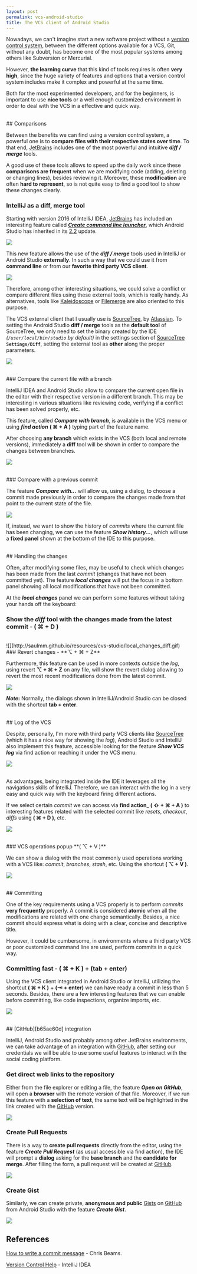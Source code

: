 ```yaml
---
layout: post
permalink: vcs-android-studio
title: The VCS client of Android Studio
---
```


Nowadays, we can't imagine start a new software project without a [version control system][5fb469a7], between the different options available for a VCS, Git, without any doubt, has become one of the most popular systems among others like Subversion or Mercurial.

However, **the learning curve** that this kind of tools requires is often **very high**, since the huge variety of features and options that a version control system includes make it complex and powerful at the same time.

Both for the most experimented developers, and for the beginners, is important to use **nice tools** or a well enough customized environment in order to deal with the VCS in a effective and quick way.

<br/>
## Comparisons

Between the benefits we can find using a version control system, a powerful one is to **compare files with their respective states over time**. To that end, [JetBrains][aec9d229] includes one of the most powerful and intuitive **_diff / merge_** tools.

A good use of these tools allows to speed up the daily work since these **comparisons are frequent** when we are modifying code (adding, deleting or changing lines), besides reviewing it. Moreover, these **modification** are often **hard to represent**, so is not quite easy to find a good tool to show these changes clearly.

### IntelliJ as a diff, merge tool

Starting with version 2016 of IntelliJ IDEA, [JetBrains][aec9d229] has included an interesting feature called _**[Create command line launcher][7843d9cd]**_, which Android Studio has inherited in its [2.2][c9d1efd1] update.

![](http://saulmm.github.io/resources/cvs-studio/command_line_launcher.png)

This new feature allows the use of the _**diff / merge**_ tools used in IntelliJ or Android Studio  **externally**. In such a way that we could use it from **command line** or from our **favorite third party VCS client**.

![](http://saulmm.github.io/resources/cvs-studio/external_diff.gif)

Therefore, among other interesting situations, we could solve a conflict or compare different files using these external tools, which is really handy. As alternatives, tools like [Kaleidoscope][8e5e7c90] or [Filemerge][3d57ed6e] are also oriented to this purpose.

The VCS external client that I usually use is [SourceTree][2ed978b9], by [Atlassian][5ac4ea11]. To setting the Android Studio **diff / merge** tools as the **default tool** of SourceTree, we only need to set the binary created by the IDE _(`/user/local/bin/studio` by default)_ in the settings section of [SourceTree][2ed978b9] **`Settings/Diff`**, setting the external tool as **other** along the proper parameters.

![](http://saulmm.github.io/resources/cvs-studio/sourcetree_conf.png)

<br/>
### Compare the current file with a branch

IntelliJ IDEA and Android Studio allow to compare the current open file in the editor with their respective version in a different branch. This may be interesting in various situations like reviewing code, verifying if a conflict has been solved properly, etc.

This feature, called _**Compare with branch**_, is available in the VCS menu or using _**find action**_ **( ⌘ + A )** typing part of the feature name.

After choosing **any branch** which exists in the VCS (both local and remote versions), immediately a **diff** tool will be shown in order to compare the changes between branches.

![](http://saulmm.github.io/resources/cvs-studio/compare_with_branch.gif)

<br/>
### Compare with a previous commit

The feature _**Compare with...**_ will allow us, using a dialog, to choose a commit made previously in order to compare the changes made from that point to the current state of the file.

![](http://saulmm.github.io/resources/cvs-studio/compare_with-history.gif)

If, instead, we want to show the history of _commits_ where the current file has been changing, we can use the feature **_Show history..._**, which will use a **fixed panel** shown at the bottom of the IDE to this purpose.

<br/>
## Handling the changes

Often, after modifying some files, may be useful to check which changes has been made from the last _commit_ (changes that have not been committed yet). The feature **_local changes_** will put the focus in a bottom panel showing all local modifications that have not been committed.

At the **_local changes_** panel we can perform some features without taking your hands off the keyboard:

### Show the _diff_ tool with the changes made from the latest commit - **( ⌘ + D )**
<br/>
![](http://saulmm.github.io/resources/cvs-studio/local_changes_diff.gif)
<br/>
### Revert changes - **⌥ + ⌘ + Z**

Furthermore, this feature can be used in more contexts outside the _log_, using revert **⌥ + ⌘ + Z** on any file, will show the revert dialog allowing to revert the most recent modifications done from the latest commit.

![](http://saulmm.github.io/resources/cvs-studio/local_changes_revert.gif)

**_Note_:** Normally, the dialogs shown in IntelliJ/Android Studio can be closed with the shortcut **tab + enter**.

<br/>
## Log of the VCS

Despite, personally, I'm more with third party VCS clients like [SourceTree][2ed978b9] (which it has a nice way for showing the _log_),  Android Studio and IntelliJ also implement this feature, accessible looking for the feature **_Show VCS log_** via find action or reaching it under the VCS menu.

![](http://saulmm.github.io/resources/cvs-studio/vcs_log.gif)

<br/>
As advantages, being integrated inside the IDE it leverages all the navigations skills of IntelliJ. Therefore, we can interact with the log in a very easy and quick way with the keyboard firing different actions.

If we select certain _commit_ we can access via **find action**_  **( ⇧ + ⌘ + A )** to interesting features related with the selected commit like _resets_, _checkout_, _diffs_ using **( ⌘ + D )**, etc.

![](http://saulmm.github.io/resources/cvs-studio/vcs_log_diff.gif)

<br>
### VCS operations popup **( ⌥ + V )**

We can show a dialog with the most commonly used operations working with a VCS like: _commit_, _branches_, _stash_, etc. Using the shortcut **( ⌥ + V )**.

![](http://saulmm.github.io/resources/cvs-studio/vcs_dialog.gif)

<br/>
## Committing

One of the key requirements using a VCS properly is to perform _commits_ **very frequently** properly. A commit is considered **atomic** when all the modifications are related with one change semantically. Besides, a nice commit should express what is doing with a clear, concise and descriptive title.

However, it could be cumbersome, in environments where a third party VCS or poor customized command line are used, perform commits in a quick way.

### Committing fast - **( ⌘ + K )** + **(tab + enter)**

Using the VCS client integrated in Android Studio or IntelliJ, utilizing the shortcut **( ⌘ + K )** + **(⇥ + enter)** we can have ready a commit in less than 5 seconds. Besides, there are a few interesting features that we can enable before committing, like code inspections, organize imports, etc.

![](http://saulmm.github.io/resources/cvs-studio/quick_commit.gif)

<br/>
## [GitHub][b65ae60d] integration

IntelliJ, Android Studio and probably among other JetBrains environments, we can take advantage of an  integration with [GitHub][b65ae60d], after setting our credentials we will be able to use some useful features to interact with the social coding platform.


### Get direct web links to the repository

Either from the file explorer or editing a file, the feature _**Open on GitHub**_, will open a **browser** with the remote version of that file. Moreover, if we run this feature with a **selection of text**, the same text will be highlighted in the link created with the [GitHub][b65ae60d] version.

![](http://saulmm.github.io/resources/cvs-studio/github_gist.gif)

### Create Pull Requests

There is a way to **create pull requests** directly from the editor, using the feature **_Create Pull Request_** (as usual accessible via find action), the IDE will prompt a **dialog** asking for the **base branch** and the **candidate for merge**. After filling the form, a pull request will be created at [GitHub][b65ae60d].

![](http://saulmm.github.io/resources/cvs-studio/github_pr.gif)

### Create Gist

Similarly, we can create private, **anonymous and public** [Gists](https://gist.github.com/) on  [GitHub][b65ae60d] from Android Studio with the feature **_Create Gist_**.

![](http://saulmm.github.io/resources/cvs-studio/github_gist.gif)

## References

[How to write a commit message][7bcdcf8a] - Chris Beams.

[Version Control Help][a9927f4d] - IntelliJ IDEA

[a9927f4d]: https://www.jetbrains.com/help/idea/2016.2/version-control.html "IntelliJ"
[7bcdcf8a]: http://chris.beams.io/posts/git-commit/ "How to write a commit message"
[c9d1efd1]: http://tools.android.com/recent/androidstudio22preview2available "Android Studio 2.2"
[aec9d229]: https://www.jetbrains.com/ "JetBrains"
[3d57ed6e]: https://developer.apple.com/xcode/features/ "Filemerge"
[8e5e7c90]: http://www.kaleidoscopeapp.com/ "kaleidoscope"
[7843d9cd]: https://www.jetbrains.com/help/idea/2016.2/running-intellij-idea-as-a-diff-or-merge-command-line-tool.html "Create command line launcher"
[5ac4ea11]: https://www.atlassian.com/ "atlassian"
[2ed978b9]: https://www.sourcetreeapp.com/ "SourceTree"
[b65ae60d]: https://github.com/ "Github"

  [5fb469a7]: https://en.wikipedia.org/wiki/Version_control "VCS"
